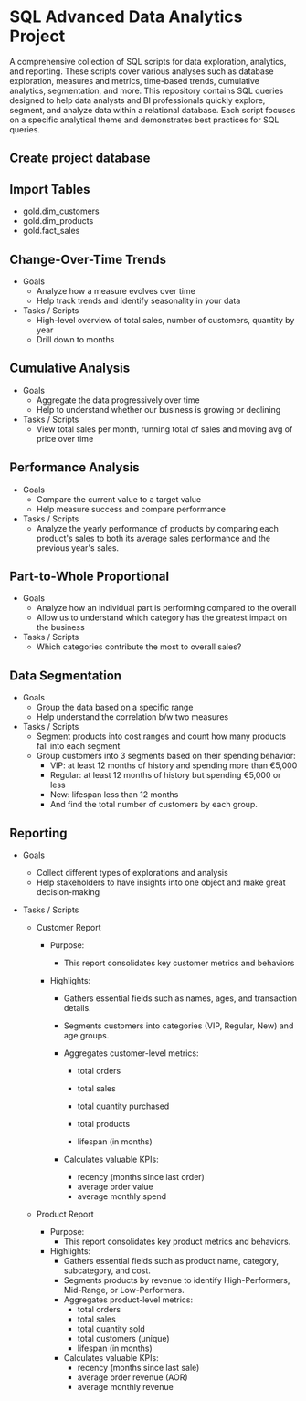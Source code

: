 # SQL Advanced Data Analytics Project

A comprehensive collection of SQL scripts for data exploration, analytics, and reporting. These scripts cover various analyses such as database exploration, measures and metrics, time-based trends, cumulative analytics, segmentation, and more. This repository contains SQL queries designed to help data analysts and BI professionals quickly explore, segment, and analyze data within a relational database. Each script focuses on a specific analytical theme and demonstrates best practices for SQL queries.

## Create project database

## Import Tables

- gold.dim_customers
- gold.dim_products
- gold.fact_sales

## Change-Over-Time Trends

- Goals
  - Analyze how a measure evolves over time
  - Help track trends and identify seasonality in your data
- Tasks / Scripts
  - High-level overview of total sales, number of customers, quantity by year
  - Drill down to months

## Cumulative Analysis

- Goals
  - Aggregate the data progressively over time
  - Help to understand whether our business is growing or declining
- Tasks / Scripts
  - View total sales per month, running total of sales and moving avg of price over time

## Performance Analysis

- Goals
  - Compare the current value to a target value
  - Help measure success and compare performance
- Tasks / Scripts
  - Analyze the yearly performance of products by comparing each product's sales to both its average sales performance and the previous year's sales.

## Part-to-Whole Proportional

- Goals
  - Analyze how an individual part is performing compared to the overall
  - Allow us to understand which category has the greatest impact on the business
- Tasks / Scripts
  - Which categories contribute the most to overall sales?

## Data Segmentation

- Goals
  - Group the data based on a specific range
  - Help understand the correlation b/w two measures
- Tasks / Scripts
  - Segment products into cost ranges and count how many products fall into each segment
  - Group customers into 3 segments based on their spending behavior:
    - VIP: at least 12 months of history and spending more than €5,000
    - Regular: at least 12 months of history but spending €5,000 or less
    - New: lifespan less than 12 months
    - And find the total number of customers by each group.

## Reporting

- Goals

  - Collect different types of explorations and analysis
  - Help stakeholders to have insights into one object and make great decision-making

- Tasks / Scripts

  - Customer Report

    - Purpose:
      	- This report consolidates key customer metrics and behaviors

    - Highlights:

      - Gathers essential fields such as names, ages, and transaction details.

      - Segments customers into categories (VIP, Regular, New) and age groups.

      - Aggregates customer-level metrics:

        - total orders

        - total sales

        - total quantity purchased

        - total products

        - lifespan (in months)

      - Calculates valuable KPIs:

        - recency (months since last order)
        - average order value
        - average monthly spend

  - Product Report

    - Purpose:
      	- This report consolidates key product metrics and behaviors.
    - Highlights:
      - Gathers essential fields such as product name, category, subcategory, and cost.
      - Segments products by revenue to identify High-Performers, Mid-Range, or Low-Performers.
      - Aggregates product-level metrics:
        - total orders
        - total sales
        - total quantity sold
        - total customers (unique)
        - lifespan (in months)
      - Calculates valuable KPIs:
        - recency (months since last sale)
        - average order revenue (AOR)
        - average monthly revenue
